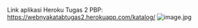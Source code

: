 Link aplikasi Heroku Tugas 2 PBP: https://webnyakatabtugas2.herokuapp.com/katalog/
![image.jpg]( {https://drive.google.com/file/d/1o3CrgevWpc3zl9OS2ZzksmDrJuVsHnXP/view?usp=sharing} )
